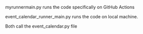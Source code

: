 myrunnermain.py runs the code specifically on GitHub Actions


event_calendar_runner_main.py runs the code on local machine.


Both call the event_calendar.py file

